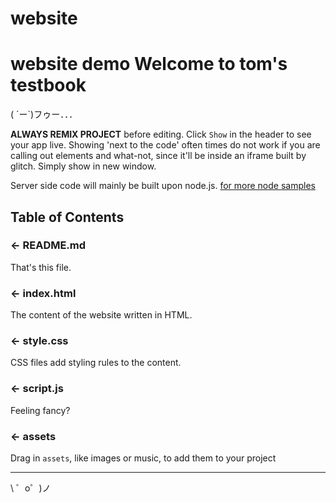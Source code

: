 # website
website demo
Welcome to **tom's testbook**
=================

( ´ー`)フゥー．．．

**ALWAYS REMIX PROJECT** before editing. Click `Show` in the header to see your app live. Showing 'next to the code' often times do not work if you are calling out elements and what-not, since it'll be inside an iframe built by glitch. Simply show in new window.

Server side code will mainly be built upon node.js.
[for more node samples](https://runkit.com/tomkatoh)


Table of Contents
------------

### ← README.md

That's this file.

### ← index.html

The content of the website written in HTML. 

### ← style.css

CSS files add styling rules to the content.

### ← script.js

Feeling fancy?

### ← assets

Drag in `assets`, like images or music, to add them to your project

-------------------

\ ゜o゜)ノ
